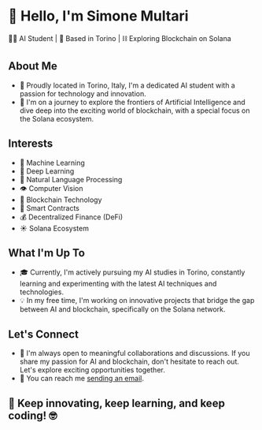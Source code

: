 # 👋 Hello, I'm Simone Multari

👨‍💻 AI Student | 🏫 Based in Torino | ⛓️ Exploring Blockchain on Solana

## About Me

- 🌆 Proudly located in Torino, Italy, I'm a dedicated AI student with a passion for technology and innovation.
- 🤖 I'm on a journey to explore the frontiers of Artificial Intelligence and dive deep into the exciting world of blockchain, with a special focus on the Solana ecosystem.

## Interests

- 🧠 Machine Learning
- 🤖 Deep Learning
- 📰 Natural Language Processing
- 👁️ Computer Vision
- 🔗 Blockchain Technology
- 💼 Smart Contracts
- 💰 Decentralized Finance (DeFi)
- ☀️ Solana Ecosystem

## What I'm Up To

- 🎓 Currently, I'm actively pursuing my AI studies in Torino, constantly learning and experimenting with the latest AI techniques and technologies.
- 💡 In my free time, I'm working on innovative projects that bridge the gap between AI and blockchain, specifically on the Solana network.

## Let's Connect

- 🌟 I'm always open to meaningful collaborations and discussions. If you share my passion for AI and blockchain, don't hesitate to reach out. Let's explore exciting opportunities together.
- 📧 You can reach me [sending an email](mailto:mone.00@hotmail.it).


## 🚀 Keep innovating, keep learning, and keep coding! 🤓

